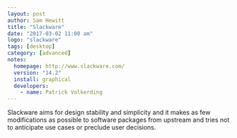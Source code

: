 ```yaml
---
layout: post
author: Sam Hewitt
title: "Slackware"
date: "2017-03-02 11:00 am"
logo: "slackware"
tags: [desktop]
category: [advanced]
notes:
  homepage: http://www.slackware.com/
  version: "14.2"
  install: graphical
  developers:
    - name: Patrick Volkerding
---
```


Slackware aims for design stability and simplicity and it makes as few modifications as possible to software packages from upstream and tries not to anticipate use cases or preclude user decisions.